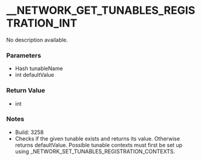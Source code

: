 # __NETWORK_GET_TUNABLES_REGISTRATION_INT

No description available.

### Parameters
* Hash tunableName
* int defaultValue

### Return Value
* int

### Notes
* Build: 3258
* Checks if the given tunable exists and returns its value. Otherwise returns defaultValue.
Possible tunable contexts must first be set up using _NETWORK_SET_TUNABLES_REGISTRATION_CONTEXTS.

